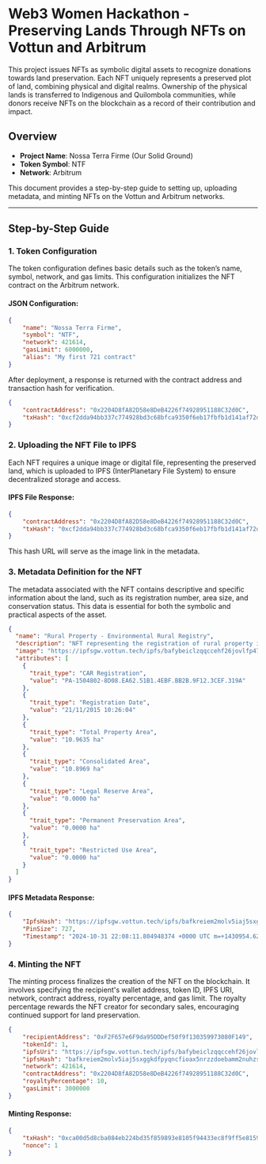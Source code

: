 
# Web3 Women Hackathon - Preserving Lands Through NFTs on Vottun and Arbitrum

This project issues NFTs as symbolic digital assets to recognize donations towards land preservation. Each NFT uniquely represents a preserved plot of land, combining physical and digital realms. Ownership of the physical lands is transferred to Indigenous and Quilombola communities, while donors receive NFTs on the blockchain as a record of their contribution and impact.

## Overview

- **Project Name**: Nossa Terra Firme (Our Solid Ground)
- **Token Symbol**: NTF
- **Network**: Arbitrum 

This document provides a step-by-step guide to setting up, uploading metadata, and minting NFTs on the Vottun and Arbitrum networks.

---

## Step-by-Step Guide

### 1. Token Configuration

The token configuration defines basic details such as the token’s name, symbol, network, and gas limits. This configuration initializes the NFT contract on the Arbitrum network.

#### JSON Configuration:

```json
{
    "name": "Nossa Terra Firme",
    "symbol": "NTF",
    "network": 421614,
    "gasLimit": 6000000,
    "alias": "My first 721 contract"
}
```
After deployment, a response is returned with the contract address and transaction hash for verification.

```json
{
    "contractAddress": "0x2204D8fA82D58e8DeB4226f74928951188C32d0C",
    "txHash": "0xcf2dda94bb337c774928bd3c68bfca9350f6eb17fbfb1d141af72df6a5ee86d4"
}
```

### 2. Uploading the NFT File to IPFS
Each NFT requires a unique image or digital file, representing the preserved land, which is uploaded to IPFS (InterPlanetary File System) to ensure decentralized storage and access.

#### IPFS File Response:
```json
{
    "contractAddress": "0x2204D8fA82D58e8DeB4226f74928951188C32d0C",
    "txHash": "0xcf2dda94bb337c774928bd3c68bfca9350f6eb17fbfb1d141af72df6a5ee86d4"
}
```
This hash URL will serve as the image link in the metadata.

### 3. Metadata Definition for the NFT
The metadata associated with the NFT contains descriptive and specific information about the land, such as its registration number, area size, and conservation status. This data is essential for both the symbolic and practical aspects of the asset.

```json
{
  "name": "Rural Property - Environmental Rural Registry",
  "description": "NFT representing the registration of rural property in the Environmental Rural Registry (CAR).",
  "image": "https://ipfsgw.vottun.tech/ipfs/bafybeiclzqqccehf26jovlfp47owymoi6yinzezg4yyhjs66rgofurkkly",
  "attributes": [
    {
      "trait_type": "CAR Registration",
      "value": "PA-1504802-8D08.EA62.51B1.4EBF.BB2B.9F12.3CEF.319A"
    },
    {
      "trait_type": "Registration Date",
      "value": "21/11/2015 10:26:04"
    },
    {
      "trait_type": "Total Property Area",
      "value": "10.9635 ha"
    },
    {
      "trait_type": "Consolidated Area",
      "value": "10.8969 ha"
    },
    {
      "trait_type": "Legal Reserve Area",
      "value": "0.0000 ha"
    },
    {
      "trait_type": "Permanent Preservation Area",
      "value": "0.0000 ha"
    },
    {
      "trait_type": "Restricted Use Area",
      "value": "0.0000 ha"
    }
  ]
}

```
#### IPFS Metadata Response:

```json
{
    "IpfsHash": "https://ipfsgw.vottun.tech/ipfs/bafkreiem2molv5iaj5sxggkdfpyqncfioax5nrzzdoebamm2nuhzs44rce",
    "PinSize": 727,
    "Timestamp": "2024-10-31 22:08:11.804948374 +0000 UTC m=+1430954.629927949"
}
```
### 4. Minting the NFT
The minting process finalizes the creation of the NFT on the blockchain. It involves specifying the recipient's wallet address, token ID, IPFS URI, network, contract address, royalty percentage, and gas limit. The royalty percentage rewards the NFT creator for secondary sales, encouraging continued support for land preservation.

```json
{
    "recipientAddress": "0xF2F657e6F9da95DDDef50f9f130359973080F149",
    "tokenId": 1,
    "ipfsUri": "https://ipfsgw.vottun.tech/ipfs/bafybeiclzqqccehf26jovlfp47owymoi6yinzezg4yyhjs66rgofurkkly",
    "ipfsHash": "bafkreiem2molv5iaj5sxggkdfpyqncfioax5nrzzdoebamm2nuhzs44rce",
    "network": 421614,
    "contractAddress": "0x2204D8fA82D58e8DeB4226f74928951188C32d0C",
    "royaltyPercentage": 10,
    "gasLimit": 3000000
}
```
#### Minting Response:
```json
{
    "txHash": "0xca00d5d8cba084eb224bd35f859893e8105f94433ec8f9ff5e8159d5a33d400a",
    "nonce": 1
}

```







